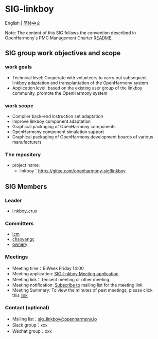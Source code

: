 # SIG-linkboy
English | [简体中文](./sig_linkboy_cn.md)

Note: The content of this SIG follows the convention described in OpenHarmony's PMC Management Charter [README](/zh/pmc.md).

## SIG group work objectives and scope

### work goals
* Technical level: Cooperate with volunteers to carry out subsequent linkboy adaptation and transplantation of the OpenHarmony system
* Application level: based on the existing user group of the linkboy community, promote the OpenHarmony system

### work scope
* Compiler back-end instruction set adaptation
* Improve linkboy component adaptation
* Graphical packaging of OpenHarmony components
* OpenHarmony component simulation support
* Graphical packaging of OpenHarmony development boards of various manufacturers

### The repository 
- project name:
  - linkboy：https://gitee.com/openharmony-sig/linkboy


## SIG Members

### Leader
- [linkboy_crux](https://gitee.com/linkboy_crux)

### Committers
- [lcm](https://gitee.com/lcm)
- [chaoyangc](https://gitee.com/chaoyangc)
- [ownery](https://gitee.com/ownery)

### Meetings
 - Meeting time：BiWeek Friday 14:00
 - Meeting application: [SIG-linkboy Meeting application](https://shimo.im/sheets/sX5pBO7PwFkEsR1D)
 - Meeting link：Tencent meeting or other meeting
 - Meeting notification: [Subscribe to](https://lists.openatom.io/postorius/lists/sig_linkboy.openharmony.io) mailing list for the meeting link
 - Meeting Summary: To view the minutes of past meetings, please click this [link](https://gitee.com/openharmony-sig/sig-content/tree/master/linkboy/meetings)

### Contact (optional)

- Mailing list：[sig_linkboy@openharmony.io](https://lists.openatom.io/postorius/lists/sig_linkboy.openharmony.io)
- Slack group：xxx
- Wechat group：xxx
